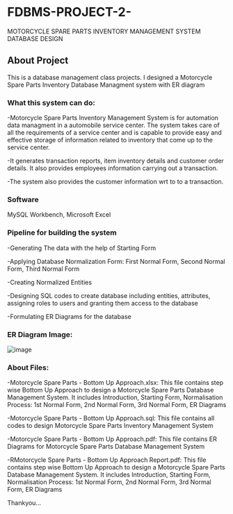 # FDBMS-PROJECT-2-
MOTORCYCLE SPARE PARTS INVENTORY MANAGEMENT SYSTEM DATABASE DESIGN

## About Project

This is a database management class projects. I designed a Motorcycle Spare Parts Inventory Database Managment system with ER diagram 

### What this system can do:

-Motorcycle Spare Parts Inventory Management System is for automation data managment in a automobile service center. The system takes care of all the requirements of a service center and is capable to provide easy and effective storage of information related to inventory that come up to the service center.

-It generates transaction reports, item inventory details and customer order details. It also provides employees information carrying out a transaction.  

-The system also provides the customer information wrt to to a transaction.

### Software

MySQL Workbench, Microsoft Excel

### Pipeline for building the system

-Generating The data with the help of Starting Form

-Applying Database Normalization Form: First Normal Form, Second Normal Form, Third Normal Form 

-Creating Normalized Entities 

-Designing SQL codes to create database including entities, attributes, assigning roles to users and granting them access to the database

-Formulating ER Diagrams for the database 

### ER Diagram Image:
![image](https://user-images.githubusercontent.com/93240943/157746441-af2ab506-d3b1-4e27-8fc0-3573de8ff484.png)

### About Files:

-Motorcycle Spare Parts - Bottom Up Approach.xlsx: This file contains step wise Bottom Up Approach to design a Motorcycle Spare Parts Database Management System. It includes Introduction, Starting Form, Normalisation Process: 1st Normal Form, 2nd Normal Form, 3rd Normal Form, ER Diagrams

-Motorcycle Spare Parts - Bottom Up Approach.sql: This file contains all codes to design Motorcycle Spare Parts Inventory Management System

-Motorcycle Spare Parts - Bottom Up Approach.pdf: This file contains ER Diagrams for Motorcycle Spare Parts Database Management System

-RMotorcycle Spare Parts - Bottom Up Approach Report.pdf: This file contains step wise Bottom Up Approach to design a Motorcycle Spare Parts Database Management System. It includes Introduction, Starting Form, Normalisation Process: 1st Normal Form, 2nd Normal Form, 3rd Normal Form, ER Diagrams


Thankyou...

